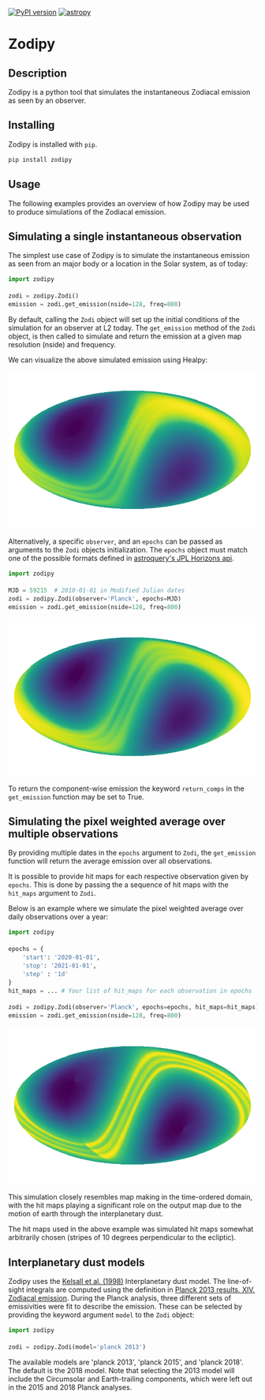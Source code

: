 [![PyPI version](https://badge.fury.io/py/zodipy.svg)](https://badge.fury.io/py/zodipy)
[![astropy](http://img.shields.io/badge/powered%20by-AstroPy-orange.svg?style=flat)](http://www.astropy.org/)

# Zodipy

## Description
Zodipy is a python tool that simulates the instantaneous Zodiacal emission as
seen by an observer.

## Installing
Zodipy is installed with `pip`.
```bash
pip install zodipy
```

## Usage
The following examples provides an overview of how Zodipy may be used to produce
simulations of the Zodiacal emission.

## Simulating a single instantaneous observation
The simplest use case of Zodipy is to simulate the instantaneous emission as
seen from an major body or a location in the Solar system, as of today:
```python
import zodipy

zodi = zodipy.Zodi()
emission = zodi.get_emission(nside=128, freq=800)
```
By default, calling the `Zodi` object will set up the initial conditions of the
simulation for an observer at L2 today. The `get_emission` method of the `Zodi`
object, is then called to simulate and return the emission at a given map resolution
(nside) and frequency. 

We can visualize the above simulated emission using Healpy:

![plot](imgs/zodi_default.png)

Alternatively, a specific `observer`, and an `epochs` can be passed as arguments to the `Zodi` objects initialization. The `epochs` object must match one of the possible formats defined in [astroquery's JPL Horizons api](https://astroquery.readthedocs.io/en/latest/jplhorizons/jplhorizons.html).

```python
import zodipy

MJD = 59215  # 2010-01-01 in Modified Julian dates
zodi = zodipy.Zodi(observer='Planck', epochs=MJD)
emission = zodi.get_emission(nside=128, freq=800)
```
![plot](imgs/zodi_planck.png)

To return the component-wise emission the keyword `return_comps` in the
`get_emission` function may be set to True.

## Simulating the pixel weighted average over multiple observations
By providing multiple dates in the `epochs` argument to `Zodi`, the
`get_emission` function will return the average emission over all observations.

It is possible to provide hit maps for each respective observation given by `epochs`. This is done by passing
the a sequence of hit maps with the `hit_maps` argument to `Zodi`. 

Below is an example where we simulate the
pixel weighted average over daily observations over a year:
```python
import zodipy

epochs = {
    'start': '2020-01-01', 
    'stop': '2021-01-01', 
    'step' : '1d'
}
hit_maps = ... # Your list of hit_maps for each observation in epochs 

zodi = zodipy.Zodi(observer='Planck', epochs=epochs, hit_maps=hit_maps)
emission = zodi.get_emission(nside=128, freq=800)
```
![plot](imgs/zodi_planck_weighted.png)

This simulation closely resembles map making in the time-ordered domain, with the hit maps playing a significant role on the output map due to the motion of earth through the interplanetary dust.

The hit maps used in the above example was simulated hit maps somewhat arbitrarily chosen (stripes of 10 degrees perpendicular to the ecliptic).
## Interplanetary dust models
Zodipy uses the [Kelsall et al.
(1998)](https://ui.adsabs.harvard.edu/abs/1998ApJ...508...44K/abstract)
Interplanetary dust model. The line-of-sight integrals are computed using the
definition in [Planck 2013 results. XIV. Zodiacal
emission](https://arxiv.org/abs/1303.5074). During the Planck analysis, three
different sets of emissivities were fit to describe the emission. These can be
selected by providing the keyword argument `model` to the `Zodi` object:
```python
import zodipy

zodi = zodipy.Zodi(model='planck 2013')
```
The available models are 'planck 2013', 'planck 2015', and 'planck 2018'. The
default is the 2018 model. Note that selecting the 2013 model will include the
Circumsolar and Earth-trailing components, which were left out in the 2015 and
2018 Planck analyses.